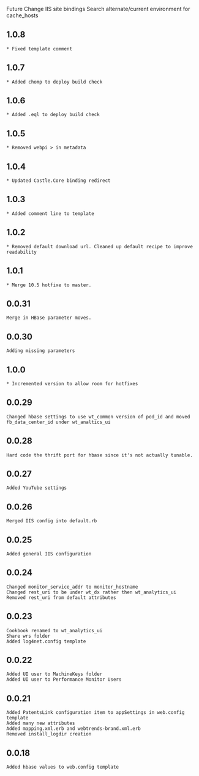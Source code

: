 Future
	Change IIS site bindings
	Search alternate/current environment for cache_hosts
## 1.0.8
	* Fixed template comment
## 1.0.7
	* Added chomp to deploy build check	
## 1.0.6
	* Added .eql to deploy build check
## 1.0.5
	* Removed webpi > in metadata
## 1.0.4
	* Updated Castle.Core binding redirect
## 1.0.3
	* Added comment line to template
## 1.0.2
	* Removed default download url. Cleaned up default recipe to improve readability
## 1.0.1
	* Merge 10.5 hotfixe to master.
## 0.0.31
	Merge in HBase parameter moves.
## 0.0.30
	Adding missing parameters
## 1.0.0   
	* Incremented version to allow room for hotfixes
## 0.0.29
	Changed hbase settings to use wt_common version of pod_id and moved fb_data_center_id under wt_analtics_ui
## 0.0.28
	Hard code the thrift port for hbase since it's not actually tunable.

## 0.0.27
	Added YouTube settings

## 0.0.26
	Merged IIS config into default.rb

## 0.0.25
	Added general IIS configuration

## 0.0.24
	Changed monitor_service_addr to monitor_hostname
	Changed rest_uri to be under wt_dx rather then wt_analytics_ui
	Removed rest_uri from default attributes

## 0.0.23
	Cookbook renamed to wt_analytics_ui
	Share wrs folder
	Added log4net.config template

## 0.0.22
	Added UI user to MachineKeys folder
	Added UI user to Performance Monitor Users

## 0.0.21
	Added PatentsLink configuration item to appSettings in web.config template
	Added many new attributes
	Added mapping.xml.erb and webtrends-brand.xml.erb
	Removed install_logdir creation

## 0.0.18
	Added hbase values to web.config template
